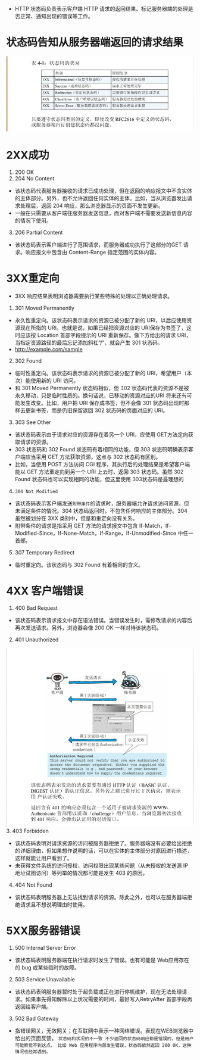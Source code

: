 * HTTP 状态码负责表示客户端 HTTP 请求的返回结果、标记服务器端的处理是否正常、通知出现的错误等工作。
# 状态码告知从服务器端返回的请求结果

![](https://raw.githubusercontent.com/1391020381/Web-Foundation/master/articles/HTTP%E3%80%81TCP%E3%80%81IP/img/%E7%8A%B6%E6%80%81%E7%A0%81%E7%9A%84%E7%B1%BB%E5%88%AB.png)

# 2XX成功
1. 200 OK
2. 204 No Content
* 该状态码代表服务器接收的请求已成功处理，但在返回的响应报文中不含实体的主体部分。另外，也不允许返回任何实体的主体。比如，当从浏览器发出请求处理后，返回 204 响应，那么浏览器显示的页面不发生更新。
* 一般在只需要从客户端往服务器发送信息，而对客户端不需要发送新信息内容的情况下使用。
3. 206 Partial Content
* 该状态码表示客户端进行了范围请求，而服务器成功执行了这部分的GET 请求。响应报文中包含由 Content-Range 指定范围的实体内容。

# 3XX重定向
* 3XX 响应结果表明浏览器需要执行某些特殊的处理以正确处理请求。
1. 301 Moved Permanently
* 永久性重定向。该状态码表示请求的资源已被分配了新的 URI，以后应使用资源现在所指的 URI。也就是说，如果已经把资源对应的 URI保存为书签了，这时应该按 Location 首部字段提示的 URI 重新保存。像下方给出的请求 URI，当指定资源路径的最后忘记添加斜杠“/”，就会产生 301 状态码。
* http://example.com/sample
2. 302 Found
* 临时性重定向。该状态码表示请求的资源已被分配了新的 URI，希望用户（本次）能使用新的 URI 访问。
* 和 301 Moved Permanently 状态码相似，但 302 状态码代表的资源不是被永久移动，只是临时性质的。换句话说，已移动的资源对应的URI 将来还有可能发生改变。比如，用户把 URI 保存成书签，但不会像 301 状态码出现时那样去更新书签，而是仍旧保留返回 302 状态码的页面对应的 URI。
3. 303 See Other
* 该状态码表示由于请求对应的资源存在着另一个 URI，应使用 GET方法定向获取请求的资源。
* 303 状态码和 302 Found 状态码有着相同的功能，但 303 状态码明确表示客户端应当采用 GET 方法获取资源，这点与 302 状态码有区别。
* 比如，当使用 POST 方法访问 CGI 程序，其执行后的处理结果是希望客户端能以 GET 方法重定向到另一个 URI 上去时，返回 303 状态码。虽然 302 Found 状态码也可以实现相同的功能，但这里使用 303状态码是最理想的
4. `304 Not Modified`
* 该状态码表示客户端发送`附带条件`的请求时，服务器端允许请求访问资源，但未满足条件的情况。304 状态码返回时，不包含任何响应的主体部分。304 虽然被划分在 3XX 类别中，但是和重定向没有关系。
* 附带条件的请求是指采用 GET 方法的请求报文中包含 If-Match，If-Modified-Since，If-None-Match，If-Range，If-Unmodified-Since 中任一首部。
5. 307 Temporary Redirect
* 临时重定向。该状态码与 302 Found 有着相同的含义。
# 4XX 客户端错误
1. 400 Bad Request
* 该状态码表示请求报文中存在语法错误。当错误发生时，需修改请求的内容后再次发送请求。另外，浏览器会像 200 OK 一样对待该状态码。
2. 401 Unauthorized

![](https://raw.githubusercontent.com/1391020381/Web-Foundation/master/articles/HTTP%E3%80%81TCP%E3%80%81IP/img/401.png)
3. 403 Forbidden
* 该状态码表明对请求资源的访问被服务器拒绝了。服务器端没有必要给出拒绝的详细理由，但如果想作说明的话，可以在实体的主体部分对原因进行描述，这样就能让用户看到了。
* 未获得文件系统的访问授权，访问权限出现某些问题（从未授权的发送源 IP 地址试图访问）等列举的情况都可能是发生 403 的原因。

4. 404 Not Found
* 该状态码表明服务器上无法找到请求的资源。除此之外，也可以在服务器端拒绝请求且不想说明理由时使用。
# 5XX服务器错误
1. 500 Internal Server Error
* 该状态码表明服务器端在执行请求时发生了错误。也有可能是 Web应用存在的 bug 或某些临时的故障。
2. 503 Service Unavailable
* 该状态码表明服务器暂时处于超负载或正在进行停机维护，现在无法处理请求。如果事先得知解除以上状况需要的时间，最好写入RetryAfter 首部字段再返回给客户端。
3. 502 Bad Gateway
* 指错误网关，无效网关；在互联网中表示一种网络错误。表现在WEB浏览器中给出的页面反馈。
`
状态码和状况的不一致
不少返回的状态码响应都是错误的，但是用户可能察觉不到这点。
比如 Web 应用程序内部发生错误，状态码依然返回 200 OK，这种
情况也经常遇到。
`